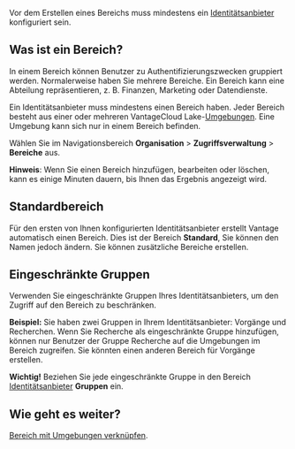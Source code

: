 Vor dem Erstellen eines Bereichs muss mindestens ein [Identitätsanbieter](whf1680184025148.md) konfiguriert sein.

Was ist ein Bereich?
--------------------

In einem Bereich können Benutzer zu Authentifizierungszwecken gruppiert werden. Normalerweise haben Sie mehrere Bereiche. Ein Bereich kann eine Abteilung repräsentieren, z. B. Finanzen, Marketing oder Datendienste.

Ein Identitätsanbieter muss mindestens einen Bereich haben. Jeder Bereich besteht aus einer oder mehreren VantageCloud Lake-[Umgebungen](sbt1640280496980.md). Eine Umgebung kann sich nur in einem Bereich befinden.

Wählen Sie im Navigationsbereich **Organisation** \> **Zugriffsverwaltung** \> **Bereiche** aus.

**Hinweis**: Wenn Sie einen Bereich hinzufügen, bearbeiten oder löschen, kann es einige Minuten dauern, bis Ihnen das Ergebnis angezeigt wird.

Standardbereich
---------------

Für den ersten von Ihnen konfigurierten Identitätsanbieter erstellt Vantage automatisch einen Bereich. Dies ist der Bereich **Standard**, Sie können den Namen jedoch ändern. Sie können zusätzliche Bereiche erstellen.

Eingeschränkte Gruppen
----------------------

Verwenden Sie eingeschränkte Gruppen Ihres Identitätsanbieters, um den Zugriff auf den Bereich zu beschränken.

**Beispiel:** Sie haben zwei Gruppen in Ihrem Identitätsanbieter: Vorgänge und Recherchen. Wenn Sie Recherche als eingeschränkte Gruppe hinzufügen, können nur Benutzer der Gruppe Recherche auf die Umgebungen im Bereich zugreifen. Sie könnten einen anderen Bereich für Vorgänge erstellen.

**Wichtig!** Beziehen Sie jede eingeschränkte Gruppe in den Bereich [Identitätsanbieter](whf1680184025148.md) **Gruppen** ein.

Wie geht es weiter?
-------------------

[Bereich mit Umgebungen verknüpfen](jbj1680184191443.md).
